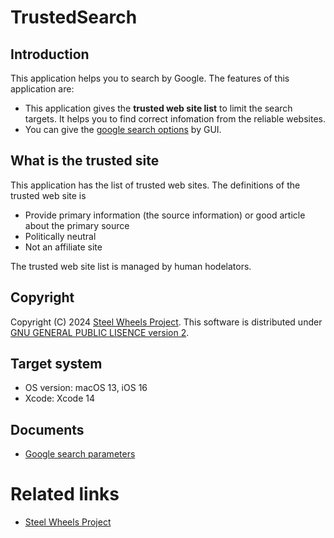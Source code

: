 # TrustedSearch

## Introduction
This application helps  you to search by Google. 
The features of this application are:
* This application gives the <strong>trusted web site list</strong>
to limit the search targets.
It helps you to find correct infomation from the reliable websites.
* You can give the [google search options](Documents/search-option.md) by GUI. 

## What is the trusted site
This application has the list of trusted web sites.
The definitions of the trusted web site is
* Provide primary information (the source information) or good article about the primary source
* Politically neutral
* Not an affiliate site

The trusted web site list is managed by human hodelators.

## Copyright
Copyright (C) 2024 [Steel Wheels Project](https://github.com/steel-wheels/Project).
This software is distributed under [GNU GENERAL PUBLIC LISENCE version 2](https://github.com/steel-wheels/TrustedSearch?tab=GPL-2.0-1-ov-file).

## Target system
* OS version:   macOS 13, iOS 16
* Xcode:        Xcode 14

## Documents
* [Google search parameters](Documents/search-option.md)

# Related links
* [Steel Wheels Project](https://github.com/steel-wheels/Project)



